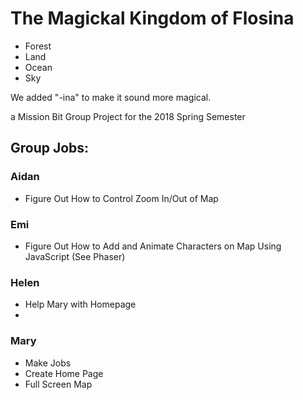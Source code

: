 # The Magickal Kingdom of Flosina

* Forest
* Land
* Ocean
* Sky

We added "-ina" to make it sound more magical.

a Mission Bit Group Project for the 2018 Spring Semester

## Group Jobs:

### Aidan
* Figure Out How to Control Zoom In/Out of Map

### Emi
* Figure Out How to Add and Animate Characters on Map Using JavaScript (See Phaser)

### Helen
* Help Mary with Homepage
*

### Mary
* Make Jobs
* Create Home Page
* Full Screen Map
